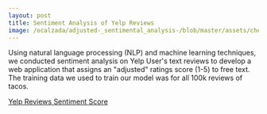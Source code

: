 ```yaml
---
layout: post
title: Sentiment Analysis of Yelp Reviews
image: /ocalzada/adjusted-_sentimental_analysis-/blob/master/assets/chef.jpeg
---
```


Using natural language processing (NLP) and machine learning techniques, 
we conducted sentiment analysis on Yelp User's text reviews to develop a web application that assigns an "adjusted" ratings score (1-5)
to free text. The training data we used to train our model was for all 100k reviews of tacos.

[Yelp Reviews Sentiment Score](https://yelp-sentiment-analysis-linear.herokuapp.com/)
